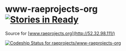 # www-raeprojects-org  [![Stories in Ready](https://badge.waffle.io/raeprojects/www-raeprojects-org.svg?label=ready&title=Ready)](http://waffle.io/raeprojects/www-raeprojects-org)

Source for [www.raeprojects.org](http://52.32.98.111/)

[ ![Codeship Status for raeprojects/www-raeprojects-org](https://codeship.com/projects/4c3aed50-71fc-0133-cff3-76d66bb8b48b/status?branch=master)](https://codeship.com/projects/117093)
